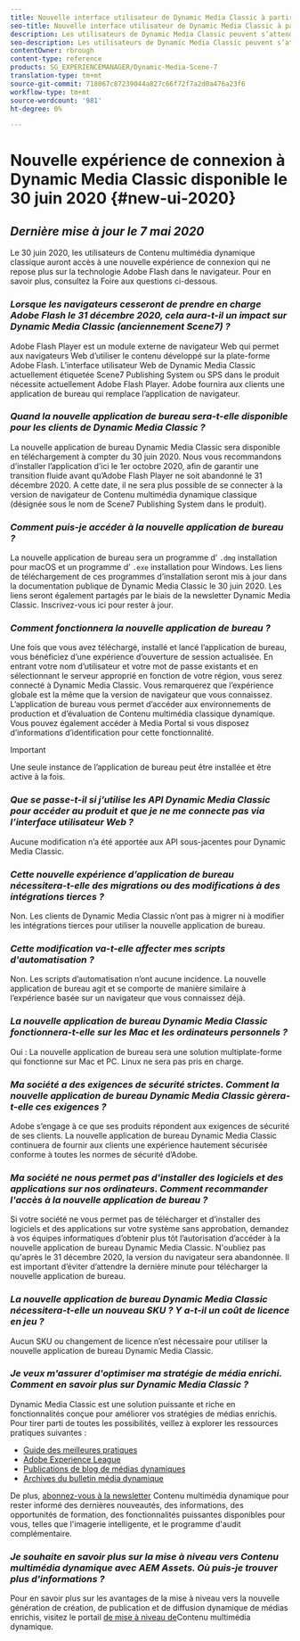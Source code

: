 ```yaml
---
title: Nouvelle interface utilisateur de Dynamic Media Classic à partir du premier semestre 2020
seo-title: Nouvelle interface utilisateur de Dynamic Media Classic à partir du premier semestre 2020
description: Les utilisateurs de Dynamic Media Classic peuvent s’attendre à une actualisation de leur interface utilisateur au cours du premier semestre 2020. L’expérience fournit une connexion mise à jour avec des liens vers des ressources précieuses, en plus de cette mise à jour ne dépend plus de la technologie Adobe Flash dans le navigateur.
seo-description: Les utilisateurs de Dynamic Media Classic peuvent s’attendre à une actualisation de leur interface utilisateur au cours du premier semestre 2020. L’expérience fournit une connexion mise à jour avec des liens vers des ressources précieuses, en plus de cette mise à jour ne dépend plus de la technologie Adobe Flash dans le navigateur.
contentOwner: rbrough
content-type: reference
products: SG_EXPERIENCEMANAGER/Dynamic-Media-Scene-7
translation-type: tm+mt
source-git-commit: 718067c87239044a827c66f72f7a2d0a476a23f6
workflow-type: tm+mt
source-wordcount: '981'
ht-degree: 0%

---
```



# Nouvelle expérience de connexion à Dynamic Media Classic disponible le 30 juin 2020 {#new-ui-2020}

## _Dernière mise à jour le 7 mai 2020_

Le 30 juin 2020, les utilisateurs de Contenu multimédia dynamique classique auront accès à une nouvelle expérience de connexion qui ne repose plus sur la technologie Adobe Flash dans le navigateur. Pour en savoir plus, consultez la Foire aux questions ci-dessous.

### **_Lorsque les navigateurs cesseront de prendre en charge Adobe Flash le 31 décembre 2020, cela aura-t-il un impact sur Dynamic Media Classic (anciennement Scene7) ?_**

Adobe Flash Player est un module externe de navigateur Web qui permet aux navigateurs Web d’utiliser le contenu développé sur la plate-forme Adobe Flash. L’interface utilisateur Web de Dynamic Media Classic actuellement étiquetée Scene7 Publishing System ou SPS dans le produit nécessite actuellement Adobe Flash Player. Adobe fournira aux clients une application de bureau qui remplace l’application de navigateur.

### **_Quand la nouvelle application de bureau sera-t-elle disponible pour les clients de Dynamic Media Classic ?_**

La nouvelle application de bureau Dynamic Media Classic sera disponible en téléchargement à compter du 30 juin 2020. Nous vous recommandons d’installer l’application d’ici le 1er octobre 2020, afin de garantir une transition fluide avant qu’Adobe Flash Player ne soit abandonné le 31 décembre 2020.  A cette date, il ne sera plus possible de se connecter à la version de navigateur de Contenu multimédia dynamique classique (désignée sous le nom de Scene7 Publishing System dans le produit).

### **_Comment puis-je accéder à la nouvelle application de bureau ?_**

La nouvelle application de bureau sera un programme d’ `.dmg` installation pour macOS et un programme d’ `.exe` installation pour Windows. Les liens de téléchargement de ces programmes d’installation seront mis à jour dans la documentation publique de Dynamic Media Classic le 30 juin 2020. Les liens seront également partagés par le biais de la newsletter Dynamic Media Classic. Inscrivez-vous ici pour rester à jour.

### **_Comment fonctionnera la nouvelle application de bureau ?_**

Une fois que vous avez téléchargé, installé et lancé l’application de bureau, vous bénéficiez d’une expérience d’ouverture de session actualisée. En entrant votre nom d’utilisateur et votre mot de passe existants et en sélectionnant le serveur approprié en fonction de votre région, vous serez connecté à Dynamic Media Classic. Vous remarquerez que l’expérience globale est la même que la version de navigateur que vous connaissez. L’application de bureau vous permet d’accéder aux environnements de production et d’évaluation de Contenu multimédia classique dynamique. Vous pouvez également accéder à Media Portal si vous disposez d’informations d’identification pour cette fonctionnalité.

>[!IMPORTANT]
>
>Une seule instance de l’application de bureau peut être installée et être active à la fois.

### **_Que se passe-t-il si j’utilise les API Dynamic Media Classic pour accéder au produit et que je ne me connecte pas via l’interface utilisateur Web ?_**

Aucune modification n’a été apportée aux API sous-jacentes pour Dynamic Media Classic.

### **_Cette nouvelle expérience d’application de bureau nécessitera-t-elle des migrations ou des modifications à des intégrations tierces ?_**

Non. Les clients de Dynamic Media Classic n’ont pas à migrer ni à modifier les intégrations tierces pour utiliser la nouvelle application de bureau.

### **_Cette modification va-t-elle affecter mes scripts d&#39;automatisation ?_**

Non. Les scripts d’automatisation n’ont aucune incidence. La nouvelle application de bureau agit et se comporte de manière similaire à l’expérience basée sur un navigateur que vous connaissez déjà.

### **_La nouvelle application de bureau Dynamic Media Classic fonctionnera-t-elle sur les Mac et les ordinateurs personnels ?_**

Oui : La nouvelle application de bureau sera une solution multiplate-forme qui fonctionne sur Mac et PC. Linux ne sera pas pris en charge.

### **_Ma société a des exigences de sécurité strictes. Comment la nouvelle application de bureau Dynamic Media Classic gèrera-t-elle ces exigences ?_**

Adobe s’engage à ce que ses produits répondent aux exigences de sécurité de ses clients. La nouvelle application de bureau Dynamic Media Classic continuera de fournir aux clients une expérience hautement sécurisée conforme à toutes les normes de sécurité d’Adobe.

### **_Ma société ne nous permet pas d&#39;installer des logiciels et des applications sur nos ordinateurs. Comment recommander l&#39;accès à la nouvelle application de bureau ?_**

Si votre société ne vous permet pas de télécharger et d’installer des logiciels et des applications sur votre système sans approbation, demandez à vos équipes informatiques d’obtenir plus tôt l’autorisation d’accéder à la nouvelle application de bureau Dynamic Media Classic. N&#39;oubliez pas qu&#39;après le 31 décembre 2020, la version du navigateur sera abandonnée. Il est important d’éviter d’attendre la dernière minute pour télécharger la nouvelle application de bureau.

### **_La nouvelle application de bureau Dynamic Media Classic nécessitera-t-elle un nouveau SKU ? Y a-t-il un coût de licence en jeu ?_**

Aucun SKU ou changement de licence n’est nécessaire pour utiliser la nouvelle application de bureau Dynamic Media Classic.

### **_Je veux m&#39;assurer d&#39;optimiser ma stratégie de média enrichi. Comment en savoir plus sur Dynamic Media Classic ?_**

Dynamic Media Classic est une solution puissante et riche en fonctionnalités conçue pour améliorer vos stratégies de médias enrichis. Pour tirer parti de toutes les possibilités, veillez à explorer les ressources pratiques suivantes :

* [Guide des meilleures pratiques](https://www.adobe.com/content/dam/www/us/en/marketing/experience-manager-assets/dynamic-media/adobe-dynamic-media-classic-best-practices-guide.pdf)
* [Adobe Experience League](https://guided.adobe.com/#recommended/solutions/experience-manager)
* [Publications de blog de médias dynamiques](https://theblog.adobe.com/tag/dynamic-media/)
* [Archives du bulletin média dynamique](https://docs.adobe.com/content/help/en/dynamic-media-classic/using/dynamic-media-newsletter.html)

De plus, [abonnez-vous à la newsletter](https://www.adobe.com/subscription/dynamic-media-newsletter.html) Contenu multimédia dynamique pour rester informé des dernières nouveautés, des informations, des opportunités de formation, des fonctionnalités puissantes disponibles pour vous, telles que l&#39;imagerie [](https://helpx.adobe.com/experience-manager/6-3/assets/using/imaging-faq.html)intelligente, et le programme d&#39;audit complémentaire.

### **_Je souhaite en savoir plus sur la mise à niveau vers Contenu multimédia dynamique avec AEM Assets. Où puis-je trouver plus d&#39;informations ?_**

Pour en savoir plus sur les avantages de la mise à niveau vers la nouvelle génération de création, de publication et de diffusion dynamique de médias enrichis, visitez le portail [de mise à niveau de](http://exploreadobe.com/dynamic-media-upgrade/)Contenu multimédia dynamique.

